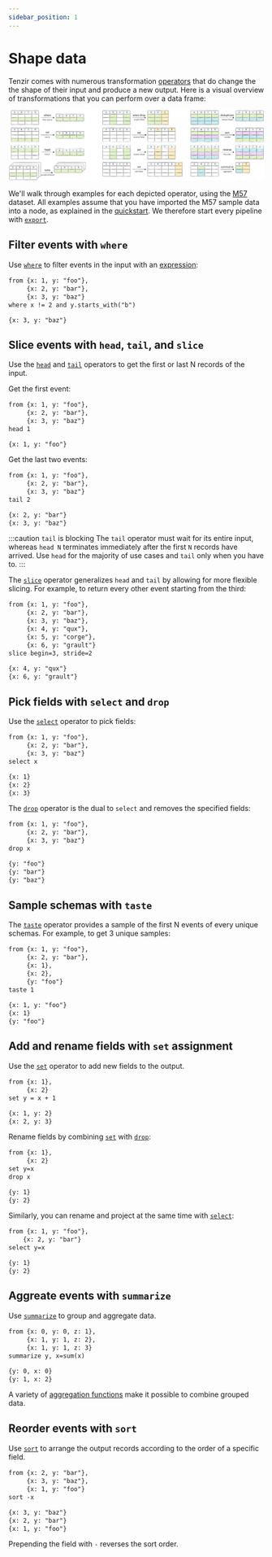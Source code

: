 ```yaml
---
sidebar_position: 1
---
```


# Shape data

Tenzir comes with numerous transformation [operators](../../operators.md) that
do change the the shape of their input and produce a new output. Here is a
visual overview of transformations that you can perform over a data frame:

![Shaping Overview](shaping.svg)

We'll walk through examples for each depicted operator, using the
[M57](../../installation.md) dataset. All examples assume that you have imported
the M57 sample data into a node, as explained in the
[quickstart](../../tutorials/quickstart/README.md). We therefore start every pipeline with
[`export`](../../tql2/operators/export.md).

## Filter events with `where`

Use [`where`](../../tql2/operators/where.md) to filter events in the
input with an [expression](../../tql2/language/expressions.md):

```tql
from {x: 1, y: "foo"},
     {x: 2, y: "bar"},
     {x: 3, y: "baz"}
where x != 2 and y.starts_with("b")
```

```tql
{x: 3, y: "baz"}
```

## Slice events with `head`, `tail`, and `slice`

Use the [`head`](../../tql2/operators/head.md) and
[`tail`](../../tql2/operators/tail.md) operators to get the first or
last N records of the input.

Get the first event:

```tql
from {x: 1, y: "foo"},
     {x: 2, y: "bar"},
     {x: 3, y: "baz"}
head 1
```

```tql
{x: 1, y: "foo"}
```

Get the last two events:

```tql
from {x: 1, y: "foo"},
     {x: 2, y: "bar"},
     {x: 3, y: "baz"}
tail 2
```

```tql
{x: 2, y: "bar"}
{x: 3, y: "baz"}
```
:::caution `tail` is blocking
The `tail` operator must wait for its entire input, whereas `head N` terminates
immediately after the first `N` records have arrived. Use `head` for the
majority of use cases and `tail` only when you have to.
:::

The [`slice`](../../tql2/operators/slice.md) operator generalizes `head` and
`tail` by allowing for more flexible slicing. For example, to return every
other event starting from the third:

```tql
from {x: 1, y: "foo"},
     {x: 2, y: "bar"},
     {x: 3, y: "baz"},
     {x: 4, y: "qux"},
     {x: 5, y: "corge"},
     {x: 6, y: "grault"}
slice begin=3, stride=2
```

```tql
{x: 4, y: "qux"}
{x: 6, y: "grault"}
```

## Pick fields with `select` and `drop`

Use the [`select`](../../tql2/operators/select.md) operator to
pick fields:

```tql
from {x: 1, y: "foo"},
     {x: 2, y: "bar"},
     {x: 3, y: "baz"}
select x
```

```tql
{x: 1}
{x: 2}
{x: 3}
```

The [`drop`](../../tql2/operators/drop.md) operator is the dual to `select` and
removes the specified fields:

```tql
from {x: 1, y: "foo"},
     {x: 2, y: "bar"},
     {x: 3, y: "baz"}
drop x
```

```tql
{y: "foo"}
{y: "bar"}
{y: "baz"}
```

## Sample schemas with `taste`

The [`taste`](../../tql2/operators/taste.md) operator provides a sample of the
first N events of every unique schemas. For example, to get 3 unique samples:

```tql
from {x: 1, y: "foo"},
     {x: 2, y: "bar"},
     {x: 1},
     {x: 2},
     {y: "foo"}
taste 1
```

```tql
{x: 1, y: "foo"}
{x: 1}
{y: "foo"}
```

## Add and rename fields with `set` assignment

Use the [`set`](../../tql2/operators/set.md) operator to add new fields to the
output.

```tql
from {x: 1},
     {x: 2}
set y = x + 1
```

```tql
{x: 1, y: 2}
{x: 2, y: 3}
```

Rename fields by combining [`set`](../../tql2/operators/set.md) with
[`drop`](../../tql2/operators/set.md):

```tql
from {x: 1},
     {x: 2}
set y=x
drop x
```

```tql
{y: 1}
{y: 2}
```

Similarly, you can rename and project at the same time with
[`select`](../../tql2/operators/select.md):

```tql
from {x: 1, y: "foo"},
    {x: 2, y: "bar"}
select y=x
```

```tql
{y: 1}
{y: 2}
```

## Aggreate events with `summarize`

Use [`summarize`](../../tql2/operators/summarize.md) to group and aggregate
data.

```tql
from {x: 0, y: 0, z: 1},
     {x: 1, y: 1, z: 2},
     {x: 1, y: 1, z: 3}
summarize y, x=sum(x)
```

```tql
{y: 0, x: 0}
{y: 1, x: 2}
```

A variety of [aggregation functions](../../tql2/functions.md#aggregation) make
it possible to combine grouped data.

## Reorder events with `sort`

Use [`sort`](../../tql2/operators/sort.md) to arrange the output records
according to the order of a specific field.

```tql
from {x: 2, y: "bar"},
     {x: 3, y: "baz"},
     {x: 1, y: "foo"}
sort -x
```

```tql
{x: 3, y: "baz"}
{x: 2, y: "bar"}
{x: 1, y: "foo"}
```

Prepending the field with `-` reverses the sort order.

